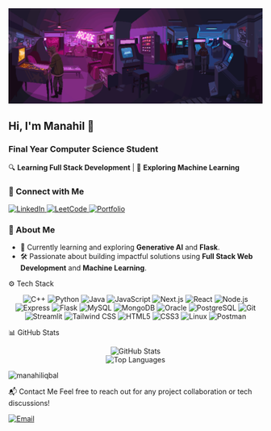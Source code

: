 <!--
**manahiliqbal/manahiliqbal** is a ✨ _special_ ✨ repository because its `README.md` (this file) appears on your GitHub profile.

Here are some ideas to get you started:

- 🔭 I’m currently working on ...
- 🌱 I’m currently learning ...
- 👯 I’m looking to collaborate on ...
- 🤔 I’m looking for help with ...
- 💬 Ask me about ...
- 📫 How to reach me: ...
- ⚡ Fun fact: ...

<--<h1 align="center">Hi, I'm Manahil</h1>
<h3 align="center">A passionate final year comp sci student learning full stack development and machine learning</h3>

<p align="left"> <img src="https://komarev.com/ghpvc/?username=manahiliqbal&label=Profile%20views&color=0e75b6&style=flat" alt="manahiliqbal" /> </p>

<p align="left"> <a href="https://github.com/ryo-ma/github-profile-trophy"><img src="https://github-profile-trophy.vercel.app/?username=manahiliqbal" alt="manahiliqbal" /></a> </p> 
- 😄 Pronouns: She/her

- 🌱 I’m currently learning **Next.js and ML libraries**

- 📫 How to reach me **manahiliqbal0511@gmail.com**

<!-- - 📄 Know about my experiences [https://manahiliqbal.github.io/Resume/](https://manahiliqbal.github.io/Resume/) 

<h3 align="left">Connect with me:</h3>
<p align="left">
<a href="https://linkedin.com/in/manahil-iqbal" target="blank"><img align="center" src="https://raw.githubusercontent.com/rahuldkjain/github-profile-readme-generator/master/src/images/icons/Social/linked-in-alt.svg" alt="manahil-iqbal" height="30" width="40" /></a>
<a href="https://kaggle.com/manahiliqbal" target="blank"><img align="center" src="https://raw.githubusercontent.com/rahuldkjain/github-profile-readme-generator/master/src/images/icons/Social/kaggle.svg" alt="manahiliqbal" height="30" width="40" /></a>
<a href="https://www.leetcode.com/manahiliqbal" target="blank"><img align="center" src="https://raw.githubusercontent.com/rahuldkjain/github-profile-readme-generator/master/src/images/icons/Social/leet-code.svg" alt="manahiliqbal" height="30" width="40" /></a>
</p>

<p><img align="left" src="https://github-readme-stats.vercel.app/api/top-langs?username=manahiliqbal&show_icons=true&locale=en&layout=compact&theme=dark" alt="manahiliqbal" /></p>

<p>&nbsp;<img align="center" src="https://github-readme-stats.vercel.app/api?username=manahiliqbal&show_icons=true&locale=en&theme=dark" alt="manahiliqbal" /></p>

<p><img align="center" src="https://github-readme-streak-stats.herokuapp.com/?user=manahiliqbal&theme=dark" alt="manahiliqbal" /></p> -->

<img src="https://github.com/manahiliqbal/manahiliqbal/blob/main/header_4.gif" width="100%" height="30%" />
<spacer width="20"></spacer>
<div>
<h2>Hi, I'm Manahil 🌱</h2>
<h3>Final Year Computer Science Student</h3>
🔍 <strong>Learning Full Stack Development</strong> | 🤖 <strong>Exploring Machine Learning</strong>
</div>

<h3>🔗 Connect with Me</h3>
    <p>
      <a href="https://linkedin.com/in/manahil-iqbal">
        <img src="https://img.shields.io/badge/LinkedIn-blue?style=for-the-badge&logo=linkedin" alt="LinkedIn">
      </a>
      <a href="https://leetcode.com/manahiliqbal">
        <img src="https://img.shields.io/badge/LeetCode-green?style=for-the-badge" alt="LeetCode">
      </a>
      <a href="https://manahiliqbal.my.canva.site/portfolio">
        <img src="https://img.shields.io/badge/Portfolio-yellow?style=for-the-badge" alt="Portfolio">
      </a>
    </p>
    
<h3>💼 About Me</h3>
    <ul>
      <li>🌱 Currently learning and exploring <strong>Generative AI</strong> and <strong>Flask</strong>.</li>
      <li>🛠️ Passionate about building impactful solutions using <strong>Full Stack Web Development</strong> and <strong>Machine Learning</strong>.</li>
    </ul>
  

<!-- <div>

  <img align="left" src="https://github.com/manahiliqbal/manahiliqbal/blob/main/header.gif" width="50%" height="70%" />
 

   <h3> Hi, I'm manahil 🌱 </h3> 
 
   <h4> Final Year Computer Science Student </h4> 

  🔍 <strong>Learning Full Stack Development</strong> | 🤖 <strong>Exploring Machine Learning</strong>
    
  <h3>🔗 Connect with Me</h3>
    <p>
      <a href="https://linkedin.com/in/manahil-iqbal">
        <img src="https://img.shields.io/badge/LinkedIn-blue?style=for-the-badge&logo=linkedin" alt="LinkedIn">
      </a>
      <a href="https://leetcode.com/manahiliqbal">
        <img src="https://img.shields.io/badge/LeetCode-green?style=for-the-badge" alt="LeetCode">
      </a>
      <a href="https://manahiliqbal.my.canva.site/portfolio">
        <img src="https://img.shields.io/badge/Portfolio-yellow?style=for-the-badge" alt="Portfolio">
      </a>
    </p>
    
  <h3>💼 About Me</h3>
    <ul>
      <li>🌱 Currently learning and exploring <strong>Generative AI</strong> and <strong>Flask</strong>.</li>
      <li>🛠️ Passionate about building impactful solutions using <strong>Full Stack Web Development</strong> and <strong>Machine Learning</strong>.</li>
    </ul>
  </div> 
-->


 ⚙️ Tech Stack
<div align="center">

![C++](https://img.shields.io/badge/C++-00599C?style=for-the-badge&logo=c%2B%2B&logoColor=white)
![Python](https://img.shields.io/badge/Python-3776AB?style=for-the-badge&logo=python&logoColor=white)
![Java](https://img.shields.io/badge/Java-007396?style=for-the-badge&logo=java&logoColor=white)
![JavaScript](https://img.shields.io/badge/JavaScript-F7DF1E?style=for-the-badge&logo=javascript&logoColor=black)
![Next.js](https://img.shields.io/badge/Next.js-339933?style=for-the-badge&logo=nextdotjs&logoColor=white)
![React](https://img.shields.io/badge/React-61DAFB?style=for-the-badge&logo=react&logoColor=black)
![Node.js](https://img.shields.io/badge/Node.js-339933?style=for-the-badge&logo=nodedotjs&logoColor=white)
![Express](https://img.shields.io/badge/Express.js-000000?style=for-the-badge&logo=express&logoColor=white)
![Flask](https://img.shields.io/badge/Flask-4EA94B?style=for-the-badge&logo=flask&logoColor=white)
![MySQL](https://img.shields.io/badge/MySQL-4479A1?style=for-the-badge&logo=mysql&logoColor=white)
![MongoDB](https://img.shields.io/badge/MongoDB-4EA94B?style=for-the-badge&logo=mongodb&logoColor=white)
![Oracle](https://img.shields.io/badge/Oracle-F80000?style=for-the-badge&logo=oracle&logoColor=white)
![PostgreSQL](https://img.shields.io/badge/PostgreSQL-336791?style=for-the-badge&logo=postgresql&logoColor=white)
![Git](https://img.shields.io/badge/Git-F05032?style=for-the-badge&logo=git&logoColor=white)
![Streamlit](https://img.shields.io/badge/Streamlit-FF6C37?style=for-the-badge&logo=streamlit&logoColor=black)
![Tailwind CSS](https://img.shields.io/badge/Tailwind_CSS-38B2AC?style=for-the-badge&logo=tailwind-css&logoColor=white)
![HTML5](https://img.shields.io/badge/HTML5-E34F26?style=for-the-badge&logo=html5&logoColor=white)
![CSS3](https://img.shields.io/badge/CSS3-1572B6?style=for-the-badge&logo=css3&logoColor=white)
![Linux](https://img.shields.io/badge/Linux-FCC624?style=for-the-badge&logo=linux&logoColor=black)
![Postman](https://img.shields.io/badge/Postman-000000?style=for-the-badge&logo=postman&logoColor=white)
<!--![Pandas](https://img.shields.io/badge/Pandas-150458?style=for-the-badge&logo=pandas&logoColor=white)![NumPy](https://img.shields.io/badge/NumPy-013243?style=for-the-badge&logo=numpy&logoColor=white)-->
<!--![Docker](https://img.shields.io/badge/Docker-2496ED?style=for-the-badge&logo=docker&logoColor=white)-->

</div>


<!--🏆 Featured Projects
| Project Name | Description | Tech Stack |
|--------------|-------------|------------|
| [**Cardify**](https://github.com/manahiliqbal/Cardify) | A web based SaaS application designed to generate and strore flashhcards | React, Node, Express, Mongo DB |
| [**LeetCode Solutions**](https://github.com/manahiliqbal/Leetcode) | My journey through algorithmic problem-solving | C++ |
| [**Chathub**](https://github.com/manahiliqbal/chat-hub) | A web based chat application supporting real time conversations | React, Node, Express, Mongo DB, Socket.io | -->



📊 GitHub Stats

<div align="center">

![GitHub Stats](https://github-readme-stats.vercel.app/api?username=manahiliqbal&show_icons=true&theme=transparent&count_private=true)
<br>
![Top Languages](https://github-readme-stats.vercel.app/api/top-langs/?username=manahiliqbal&layout=compact&theme=transparent)
<!-- <p><img align="center" src="https://github-readme-streak-stats.herokuapp.com/?user=manahiliqbal&layout=compact&theme=transparent" alt="manahiliqbal" /></p> -->
</div>

<p align="left"> <img src="https://komarev.com/ghpvc/?username=manahiliqbal&label=Profile%20views&color=0e75b6&style=flat" alt="manahiliqbal"/> </p>
<!--🏅 Certifications & Achievements
- **Certified AWS Solutions Architect** – [Certification Link](link-to-certification)
- **LeetCode Top 10%** – Ranked in the top 10% of global LeetCode problem solvers.
- **Open-Source Contributor** – Contributed to X open-source repositories. -->


📬 Contact Me
Feel free to reach out for any project collaboration or tech discussions!

[![Email](https://img.shields.io/badge/Email-red?style=for-the-badge&logo=gmail&logoColor=white)](mailto:manahiliqbal0511@gmail.com)





